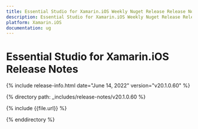 ```yaml
---
title: Essential Studio for Xamarin.iOS Weekly Nuget Release Release Notes  
description: Essential Studio for Xamarin.iOS Weekly Nuget Release Release Notes  
platform: Xamarin.iOS
documentation: ug
---
```


# Essential Studio for Xamarin.iOS  Release Notes  

{% include release-info.html date="June 14, 2022"  version="v20.1.0.60" %} 


{% directory path: _includes/release-notes/v20.1.0.60 %}

{% include {{file.url}} %}

{% enddirectory %}